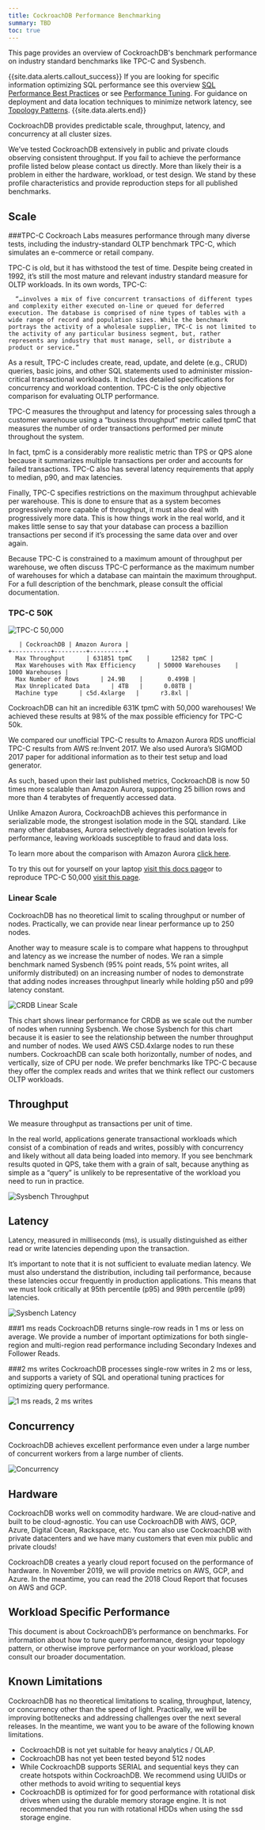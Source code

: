 ```yaml
---
title: CockroachDB Performance Benchmarking
summary: TBD
toc: true
---
```

This page provides an overview of CockroachDB's benchmark performance on industry standard benchmarks like TPC-C and Sysbench.

{{site.data.alerts.callout_success}}
If you are looking for specific information optimizing SQL performance see this overview [SQL Performance Best Practices](performance-best-practices-overview.md) or see [Performance Tuning](performance-tuning.html). For guidance on deployment and data location techniques to minimize network latency, see [Topology Patterns](topology-patterns.html).
{{site.data.alerts.end}}

CockroachDB provides predictable scale, throughput, latency, and concurrency at all cluster sizes.

We’ve tested CockroachDB extensively in public and private clouds observing consistent throughput. If you fail to achieve the performance profile listed below please contact us directly. More than likely their is a problem in either the hardware, workload, or test design. We stand by these profile characteristics and provide reproduction steps for all published benchmarks.

## Scale

###TPC-C
Cockroach Labs measures performance through many diverse tests, including the industry-standard OLTP benchmark TPC-C, which simulates an e-commerce or retail company.

TPC-C is old, but it has withstood the test of time. Despite being created in 1992, it’s still the most mature and relevant industry standard measure for OLTP workloads. In its own words, TPC-C:

      “…involves a mix of five concurrent transactions of different types and complexity either executed on-line or queued for deferred execution. The database is comprised of nine types of tables with a wide range of record and population sizes. While the benchmark portrays the activity of a wholesale supplier, TPC-C is not limited to the activity of any particular business segment, but, rather represents any industry that must manage, sell, or distribute a product or service.”

As a result, TPC-C includes create, read, update, and delete (e.g., CRUD) queries, basic joins, and other SQL statements used to administer mission-critical transactional workloads. It includes detailed specifications for concurrency and workload contention. TPC-C is the only objective comparison for evaluating OLTP performance.

TPC-C measures the throughput and latency for processing sales through a customer warehouse using a “business throughput” metric called tpmC that measures the number of order transactions performed per minute throughout the system.

In fact, tpmC is a considerably more realistic metric than TPS or QPS alone because it summarizes multiple transactions per order and accounts for failed transactions. TPC-C also has several latency requirements that apply to median, p90, and max latencies.

Finally, TPC-C specifies restrictions on the maximum throughput achievable per warehouse. This is done to ensure that as a system becomes progressively more capable of throughput, it must also deal with progressively more data. This is how things work in the real world, and it makes little sense to say that your database can process a bazillion transactions per second if it’s processing the same data over and over again.

Because TPC-C is constrained to a maximum amount of throughput per warehouse, we often discuss TPC-C performance as the maximum number of warehouses for which a database can maintain the maximum throughput. For a full description of the benchmark, please consult the official documentation.

### TPC-C 50K
<img src="{{ 'images/v19.2/tpcc50k.png' | relative_url }}" alt="TPC-C 50,000" style="max-width:100%" />

~~~
   | CockroachDB | Amazon Aurora |
+-----------+---------+----------+
  Max Throughput      | 631851 tpmC    |      12582 tpmC |
  Max Warehouses with Max Efficiency      | 50000 Warehouses    |       1000 Warehouses |
  Max Number of Rows      | 24.9B    |       0.499B |
  Max Unreplicated Data      | 4TB   |      0.08TB |
  Machine type      | c5d.4xlarge   |      r3.8xl |
~~~   

CockroachDB can hit an incredible 631K tpmC with 50,000 warehouses! We achieved these results at 98% of the max possible efficiency for TPC-C 50k.

We compared our unofficial TPC-C results to Amazon Aurora RDS unofficial TPC-C results from AWS re:Invent 2017. We also used Aurora’s SIGMOD 2017 paper for additional information as to their test setup and load generator.

As such, based upon their last published metrics, CockroachDB is now 50 times more scalable than Amazon Aurora, supporting 25 billion rows and more than 4 terabytes of frequently accessed data.

Unlike Amazon Aurora, CockroachDB achieves this performance in serializable mode, the strongest isolation mode in the SQL standard. Like many other databases, Aurora selectively degrades isolation levels for performance, leaving workloads susceptible to fraud and data loss.

To learn more about the comparison with Amazon Aurora [click here](https://www.cockroachlabs.com/blog/cockroachdb-2dot1-performance/).

To try this out for yourself on your laptop [visit this docs page](https://www.cockroachlabs.com/docs/v19.1/training/performance-benchmarking.html#main-content)or to reproduce TPC-C 50,000 [visit this page](https://www.cockroachlabs.com/guides/cockroachdb-performance/).

### Linear Scale
CockroachDB has no theoretical limit to scaling throughput or number of nodes. Practically, we can provide near linear performance up to 250 nodes.

Another way to measure scale is to compare what happens to throughput and latency as we increase the number of nodes. We ran a simple benchmark named Sysbench (95% point reads, 5% point writes, all uniformly distributed) on an increasing number of nodes to demonstrate that adding nodes increases throughput linearly while holding p50 and p99 latency constant.

<img src="{{ 'images/v19.2/linearscale.png' | relative_url }}" alt="CRDB Linear Scale" style="max-width:100%" />

This chart shows linear performance for CRDB as we scale out the number of nodes when running Sysbench. We chose Sysbench for this chart because it is easier to see the relationship between the number throughput and number of nodes. We used AWS C5D.4xlarge nodes to run these numbers. CockroachDB can scale both horizontally, number of nodes, and vertically, size of CPU per node. We prefer benchmarks like TPC-C because they offer the complex reads and writes that we think reflect our customers OLTP workloads.

## Throughput

We measure throughput as transactions per unit of time.

In the real world, applications generate transactional workloads which consist of a combination of reads and writes, possibly with concurrency and likely without all data being loaded into memory. If you see benchmark results quoted in QPS, take them with a grain of salt, because anything as simple as a “query” is unlikely to be representative of the workload you need to run in practice.

<img src="{{ 'images/v19.2/sysbench-throughput.png' | relative_url }}" alt="Sysbench Throughput" style="max-width:100%" />

## Latency
Latency, measured in milliseconds (ms), is usually distinguished as either read or write latencies depending upon the transaction.

It’s important to note that it is not sufficient to evaluate median latency. We must also understand the distribution, including tail performance, because these latencies occur frequently in production applications. This means that we must look critically at 95th percentile (p95) and 99th percentile (p99) latencies.

<img src="{{ 'images/v19.2/sysbench-latency.png' | relative_url }}" alt="Sysbench Latency" style="max-width:100%" />

###1 ms reads
CockroachDB returns single-row reads in 1 ms or less on average. We provide a number of important optimizations for both single-region and multi-region read performance including Secondary Indexes and Follower Reads.

###2 ms writes
CockroachDB processes single-row writes in 2 ms or less, and supports a variety of SQL and operational tuning practices for optimizing query performance.

<img src="{{ 'images/v19.2/1ms2ms.png' | relative_url }}" alt="1 ms reads, 2 ms writes" style="max-width:100%" />

## Concurrency

CockroachDB achieves excellent performance even under a large number of concurrent workers from a large number of clients.

<img src="{{ 'images/v19.2/concurrency.png' | relative_url }}" alt="Concurrency" style="max-width:100%" />

## Hardware

CockroachDB works well on commodity hardware. We are cloud-native and built to be cloud-agnostic. You can use CockroachDB with AWS, GCP, Azure, Digital Ocean, Rackspace, etc. You can also use CockroachDB with private datacenters and we have many customers that even mix public and private clouds!

CockroachDB creates a yearly cloud report focused on the performance of hardware. In November 2019, we will provide metrics on AWS, GCP, and Azure. In the meantime, you can read the 2018 Cloud Report that focuses on AWS and GCP.

## Workload Specific Performance

This document is about CockroachDB’s performance on benchmarks. For information about how to tune query performance, design your topology pattern, or otherwise improve performance on your workload, please consult our broader documentation.

## Known Limitations

CockroachDB has no theoretical limitations to scaling, throughput, latency, or concurrency other than the speed of light. Practically, we will be improving botltenecks and addressing challenges over the next several releases. In the meantime, we want you to be aware of the following known limitations.

- CockroachDB is not yet suitable for heavy analytics / OLAP.
- CockroachDB has not yet been tested beyond 512 nodes
- While CockroachDB supports SERIAL and sequential keys they can create hotspots within CockroachDB. We recommend using UUIDs or other methods to avoid writing to sequential keys
- CockroachDB is optimized for for good performance with rotational disk drives when using the durable memory storage engine. It is not recommended that you run with rotational HDDs when using the ssd storage engine.
